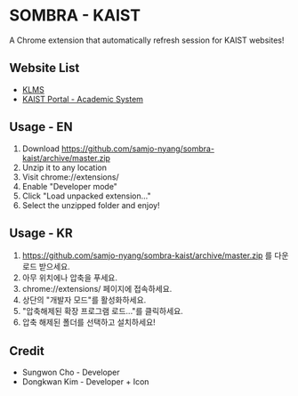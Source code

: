 # SOMBRA - KAIST
A Chrome extension that automatically refresh session for KAIST websites!

## Website List
- [KLMS](https://klms.kaist.ac.kr)
- [KAIST Portal - Academic System](https://ssogw6.kaist.ac.kr)

## Usage - EN
1. Download https://github.com/samjo-nyang/sombra-kaist/archive/master.zip
2. Unzip it to any location
3. Visit chrome://extensions/
4. Enable "Developer mode"
5. Click "Load unpacked extension..."
6. Select the unzipped folder and enjoy!

## Usage - KR
1. https://github.com/samjo-nyang/sombra-kaist/archive/master.zip 를 다운로드 받으세요.
2. 아무 위치에나 압축을 푸세요.
3. chrome://extensions/ 페이지에 접속하세요.
4. 상단의 "개발자 모드"를 활성화하세요.
5. "압축해제된 확장 프로그램 로드..."를 클릭하세요.
6. 압축 해제된 폴더를 선택하고 설치하세요!

## Credit
* Sungwon Cho - Developer
* Dongkwan Kim - Developer + Icon
